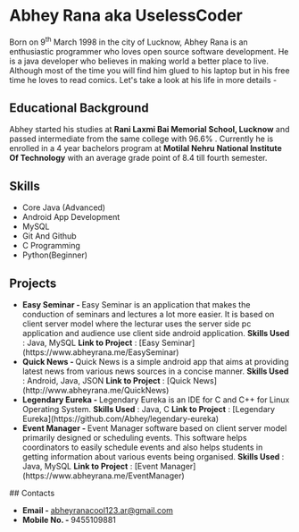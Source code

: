 # Abhey Rana aka UselessCoder

Born on 9<sup>th</sup> March 1998 in the city of Lucknow, Abhey Rana is an enthusiastic programmer who loves open source software development. He is a java developer who believes in making world a better place to live. Although most of the time you will find him glued to his laptop but in his free time he loves to read comics. Let's take a look at his life in more details - 

## Educational Background

Abhey started his studies at **Rani Laxmi Bai Memorial School, Lucknow** and passed intermediate from the same college with 96.6% . Currently he is enrolled in a 4 year bachelors program at **Motilal Nehru National Institute Of Technology** with an average grade point of 8.4 till fourth semester.   

## Skills

* Core Java (Advanced)
* Android App Development
* MySQL
* Git And Github
* C Programming
* Python(Beginner)

## Projects
<UL>
<LI><B>Easy Seminar - </B>Easy Seminar is an application that makes the conduction of seminars and lectures a lot more easier. It is based on client server model where the lecturar uses the server side pc application and audience use client side android application.
<B>Skills Used</B> : Java, MySQL
<B>Link to Project</B> : [Easy Seminar](https://www.abheyrana.me/EasySeminar)</LI>

<LI><B>Quick News - </B>Quick News is a simple android app that aims at providing latest news from various news sources in a concise manner. 
<B>Skills Used</B> : Android, Java, JSON  
<B>Link to Project</B> : [Quick News](http://www.abheyrana.me/QuickNews)  </LI>

<LI><B>Legendary Eureka - </B>Legendary Eureka is an IDE for C and C++ for Linux Operating System.  
<B>Skills Used</B> : Java, C  
<B>Link to Project</B> : [Legendary Eureka](https://github.com/Abhey/legendary-eureka)  </LI>

<LI><B>Event Manager - </B>Event Manager software based on client server model primarily designed or scheduling events. This software helps coordinators to easily schedule events and also helps students in getting information about various events being organised.  
<B>Skills Used</B> : Java, MySQL  
<B>Link to Project</B> : [Event Manager](https://www.abheyrana.me/EventManager)  </LI>
</UL>
## Contacts

* <B>Email  - </B>abheyranacool123.ar@gmail.com
* <B>Mobile No.  - </B>9455109881
